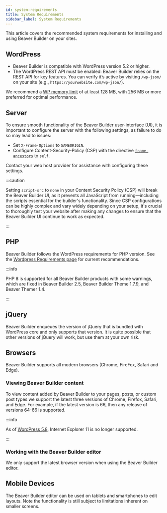 ```yaml
---
id: system-requirements
title: System Requirements
sidebar_label: System Requirements
---
```


This article covers the recommended system requirements for installing and using Beaver Builder on your sites.

## WordPress

- Beaver Builder is compatible with WordPress version 5.2 or higher.
- The WordPress REST API must be enabled: Beaver Builder relies on the REST API for key features. You can verify it’s active by visiting `/wp-json/` on your site (e.g., `https://yourwebsite.com/wp-json/`).

We recommend a [WP memory limit](https://wordpress.org/support/article/editing-wp-config-php/#increasing-memory-allocated-to-php) of at least 128 MB, with 256 MB or more preferred for optimal performance.

## Server

To ensure smooth functionality of the Beaver Builder user-interface (UI), it is important to configure the server with the following settings, as failure to do so may lead to issues:

- Set `X-Frame-Options` to `SAMEORIGIN`.
- Configure Content-Security-Policy (CSP) with the directive [`frame-ancestors`](https://developer.mozilla.org/en-US/docs/Web/HTTP/Headers/Content-Security-Policy/frame-ancestors) to `self`.

Contact your web host provider for assistance with configuring these settings.

:::caution

Setting `script-src` to `none` in your Content Security Policy (CSP) will break the Beaver Builder UI, as it prevents all JavaScript from running—including the scripts essential for the builder's functionality. Since CSP configurations can be highly complex and vary widely depending on your setup, it's crucial to thoroughly test your website after making any changes to ensure that the Beaver Builder UI continue to work as expected.

:::

## PHP

Beaver Builder follows the WordPress requirements for PHP version. See the [Wordpress Requirements page](https://wordpress.org/support/article/requirements/) for current recommendations.

:::info

PHP 8 is supported for all Beaver Builder products with some warnings, which are fixed in Beaver Builder 2.5, Beaver Builder Theme 1.7.9, and Beaver Themer 1.4.

:::

## jQuery

Beaver Builder enqueues the version of jQuery that is bundled with WordPress core and only supports that version. It is quite possible that other versions of jQuery will work, but use them at your own risk.

## Browsers

Beaver Builder supports all modern browsers (Chrome, FireFox, Safari and Edge).

### Viewing Beaver Builder content

To view content added by Beaver Builder to your pages, posts, or custom post types we support the latest three versions of Chrome, Firefox, Safari, and Edge. For example, if the latest version is 66, then any release of versions 64-66 is supported.

:::info

As of [WordPress 5.8](https://wordpress.org/news/2021/05/dropping-support-for-internet-explorer-11/), Internet Explorer 11 is no longer supported.

:::

### Working with the Beaver Builder editor

We only support the latest browser version when using the Beaver Builder editor.

## Mobile Devices

The Beaver Builder editor can be used on tablets and smartphones to edit layouts. Note the functionality is still subject to limitations inherent on smaller screens.
